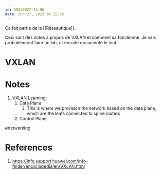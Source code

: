 ```yaml
---
id: 20230627-15.06
date: Jun 27, 2023 at 15:06
---
```


Ça fait partie de la [[Réseautique]].

Ceci sont des notes à propos de VXLAN et comment sa fonctionne. Je vais probablement faire un lab, et ensuite documenté le tout.

# VXLAN

# Notes

1. VXLAN Learning:
	1. Data Plane
		1. This is where we provision the network based on the data plane, which are the leafs connected to spine routers
	2. Control Plane

#networking

# References
1. https://info.support.huawei.com/info-finder/encyclopedia/en/VXLAN.html